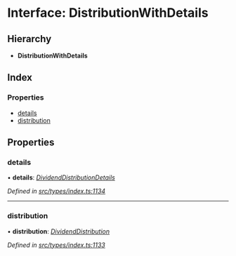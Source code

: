 # Interface: DistributionWithDetails

## Hierarchy

* **DistributionWithDetails**

## Index

### Properties

* [details](distributionwithdetails.md#details)
* [distribution](distributionwithdetails.md#distribution)

## Properties

###  details

• **details**: *[DividendDistributionDetails](dividenddistributiondetails.md)*

*Defined in [src/types/index.ts:1134](https://github.com/PolymathNetwork/polymesh-sdk/blob/959efb76/src/types/index.ts#L1134)*

___

###  distribution

• **distribution**: *[DividendDistribution](../classes/dividenddistribution.md)*

*Defined in [src/types/index.ts:1133](https://github.com/PolymathNetwork/polymesh-sdk/blob/959efb76/src/types/index.ts#L1133)*
